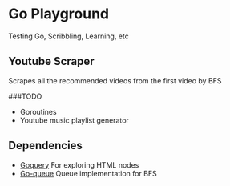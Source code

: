# Go Playground
Testing Go, Scribbling, Learning, etc

## Youtube Scraper

Scrapes all the recommended videos from the first video by BFS

###TODO
- Goroutines
- Youtube music playlist generator

## Dependencies
- [Goquery](https://github.com/PuerkitoBio/goquery) For exploring HTML nodes
- [Go-queue](https://github.com/phf/go-queue) Queue implementation for BFS
